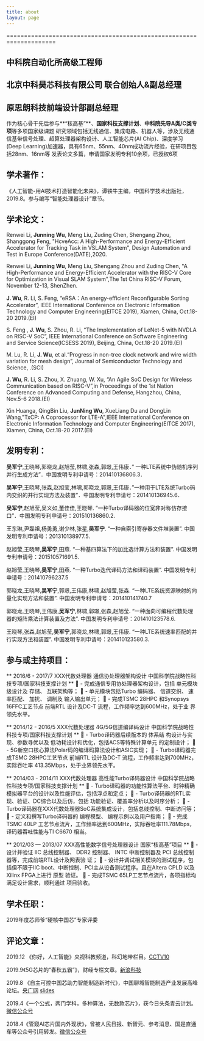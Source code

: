 ```yaml
---
title: about
layout: page
---
```


====================================================================

中科院自动化所高级工程师
-------------------------------------------

北京中科昊芯科技有限公司 联合创始人&副总经理
-------------------------------------------

原思朗科技前端设计部副总经理
-------------------------------------------


作为核心骨干先后参与**“核高基”**、**国家科技支撑计划**、**中科院先导A类/C类专项**等多项国家级课题
研究领域包括无线通信、集成电路、机器人等，涉及无线通信基带信号处理、超算处理器架构设计、人工智能芯片(AI Chip)、深度学习(Deep Learning)加速器，具有65nm、55nm、40nm成功流片经验，在研项目包括28nm、16nm等
发表论文多篇，申请国家发明专利10余项，已授权6项


学术著作：
-------------------------------------------

《人工智能-用AI技术打造智能化未来》，谭铁牛主编，中国科学技术出版社，2019.8。参与编写“智能处理器设计”章节。

学术论文：
-------------------------------------------

Renwei Li, **Junning Wu**, Meng Liu, Zuding Chen, Shengang Zhou, Shanggong Feng, "HcveAcc: A High-Performance and Energy-Efficient Accelerator for Tracking Task in VSLAM System", Design Automation and Test in Europe Conference(DATE),2020.

Renwei Li, **Junning Wu**, Meng Liu, Shengang Zhou and Zuding Chen, "A High-Performance and Energy-Efficient Accelerator with the RISC-V Core for Optimization in Visual SLAM System",The 1st China RISC-V Forum, November 12-13, ShenZhen.

**J. Wu**, R. Li, S. Feng, “eRSA：An energy-efficient Reconfigurable Sorting Accelerator”, IEEE International Conference on Electronic Information Technology and Computer Engineering(EITCE 2019), Xiamen, China, Oct.18-20 2019.(EI)

S. Feng , **J. Wu**, S. Zhou, R. Li, “The Implementation of LeNet-5 with NVDLA on RISC-V SoC”, IEEE International Conference on Software Engineering and Service Science(ICSESS 2019), Beijing, China, Oct.18-20 2019.(EI)

M. Lu, R. Li, **J. Wu**, et al.“Progress in non-tree clock network and wire width variation for mesh design”, Journal of Semiconductor Technology and Science, .(SCI)

**J. Wu**, R. Li, S. Zhou, X. Zhuang, W. Xu, “An Agile SoC Design for Wireless Communication based on RISC-V”,in Proceedings of the 1st Nation Conference on Advanced Computing and Defense, Hangzhou, China, Nov.5-6 2018.(EI)

Xin Huanga, QingBin Liu, **JunNing Wu**, XueLiang Du and DongLin Wang,"TxCP: A Coprocessor for LTE-A",IEEE International Conference on Electronic Information Technology and Computer Engineering(EITCE 2017), Xiamen, China, Oct.18-20 2017.(EI)


发明专利：
-------------------------------------------

**吴军宁**,王晓琴,郭晓龙,赵旭莹,林啸,张森,郭璟,王伟康．” 一种LTE系统中伪随机序列并行生成方法”．中国发明专利申请号：201410136806.3．

**吴军宁**,王晓琴,张森,赵旭莹,林啸,郭晓龙,郭璟,王伟康．”一种用于LTE系统Turbo码内交织的并行实现方法及装置”．中国发明专利申请号：201410136945.6．

**吴军宁**,赵旭莹,吴义如,董佳佳,王晓琴. “一种Turbo译码器的位宽非对称仿存接口”．中国发明专利申请号：201510136860.2.

王东琳,尹磊祖,杨勇勇,谢少林,张星,**吴军宁**. “一种自索引寄存器文件堆装置”. 中国发明专利申请号：201310138977.5.

赵旭莹,王晓琴,**吴军宁**,田燕. “一种基四算法下的加比选计算方法和装置”. 中国发明专利申请号：201510571691.5.

赵旭莹,王晓琴,**吴军宁**,田燕. “一种Turbo迭代译码方法和译码装置”. 中国发明专利申请号：201410796237.5

郭晓龙,王晓琴,**吴军宁**,郭璟,王伟康,林啸,赵旭莹,张森. “一种LTE系统资源映射的向量化实现方法和装置”. 中国发明专利申请号：201410141740.7

郭晓龙,王晓琴,王伟康,**吴军宁**,林啸,郭璟,张森,赵旭莹. “一种面向可编程代数处理器的矩阵乘法计算装置及方法”. 中国发明专利申请号：201410123578.6.

王晓琴,张森,赵旭莹,**吴军宁**,郭晓龙,林啸,郭璟,王伟康. “一种LTE系统速率匹配的并行实现方法和装置”. 中国发明专利申请号：201410123580.3.


参与或主持项目：
-------------------------------------------

** 2016/6 - 2017/7 XXX代数处理器 通信协处理器架构设计 中国科学院战略性科技专项/国家科技支撑计划 **
 - 完成通信专用协处理器架构设计，包括 单元模块级设计及 存储、 互联架构等；
 - 单元模块包括Turbo 编码器、 信道交织、 速率匹配、 加扰、 调制及 输入输出单元；
 - 完成TSMC 28HPC 和Synopsys 16FFC工艺节点 前端RTL 设计及DC-T 流程，工作频率达到600MHz，处于业
界领先水平。


** 2014/12 - 2016/5 XXX代数处理器 4G/5G信道编译码设计 中国科学院战略性科技专项/国家科技支撑计划 **
 - Turbo译码器后续版本的 体系结 构设计与实现、参数寻优以及 低功耗设计和优化，包括ACS等特殊计算单元
的定制设计；
 - 5G新空口核心算法Polar码的编译码算法设计和ASIC实现；
 - Turbo译码器完成TSMC 28HPC工艺节点 前端RTL 设计及DC-T 流程，工作频率达到700MHz，实际吞吐率
413.35Mbps，处于业界领先水平。

** 2014/03 - 2014/11 XXX代数处理器 高性能Turbo译码器设计 中国科学院战略性科技专项/国家科技支撑计划 **
 - Turbo译码器的功能性算法平台、时钟精确 模拟器平台的设计以及性能评估，包括浮点和定点；
 - Turbo译码器的RTL实现、验证、DC综合以及后仿，包括 功能验证、覆盖率分析以及时序分析；
 - Turbo译码器在XXX代数处理器SoC系统集成设计，包括总线控制、中断访问等；
 - 定义和撰写Turbo译码器的 编程模型、 编程示例以及用户指南；
 - 完成TSMC 40LP 工艺节点流片，工作频率达到600MHz，实际吞吐率111.78Mbps，译码器吞吐性能与TI C6670
相当。


** 2012/03 — 2013/07 XXX高性能数字信号处理器设计 国家“核高基”项目 **
 - 设计并验证 IIC 总线控制器、 DDR2 控制器、 INTC 中断控制器及 PCI 总线控制器等，完成前端RTL设计及网表验
证；
 - 设计并调试相关模块的测试程序，包括但不限于IIC boot、中断控制、PCI主从设备测试程序。且在Altera CPLD
以及Xilinx FPGA上进行 原型 验证。
 - 完成TSMC 65LP工艺节点流片，各项指标均 满足设计需求，顺利通过 项目验收。



学术任职：
-------------------------------------------

2019年度芯师爷“硬核中国芯”专家评委

评论文章：
-------------------------------------------

2019.12 《你好，人工智能》央视科教频道，科幻地带栏目。[CCTV10](http://tv.cctv.com/2019/12/22/VIDEMX5wicZtsHMCokVthBYe191222.shtml)

2019.9《5G芯片的“春秋五霸”》，财经专栏文章。[新浪科技](http://finance.sina.com.cn/stock/relnews/hk/2019-09-26/doc-iicezueu8605567.shtml)

2019.8 《自主可控中国芯助力智能制造新时代》，中国聊城智能制造产业发展高峰论坛。[央广网](http://www.cnr.cn/rdzx/cxxhl/zxxx/20190830/t20190830_524757528.shtml) [slides](https://github.com/JunningWu/junningwu.github.io/blob/master/_posts/%E8%87%AA%E4%B8%BB%E5%8F%AF%E6%8E%A7%E4%B8%AD%E5%9B%BD%E8%8A%AF%E5%8A%A9%E5%8A%9B%E6%99%BA%E8%83%BD%E5%88%B6%E9%80%A0%E6%96%B0%E6%97%B6%E4%BB%A3-%E5%90%B4%E5%86%9B%E5%AE%81.pdf)


2019.4《一个公式，两门学科，多种算法，无数款芯片》，获今日头条青云计划。[微信公众号](https://mp.weixin.qq.com/s/EouG3CGUVkmztJKEPlTSbw)

2018.4《管窥AI芯片国内外现状》，曾被人民日报、新智元、参考消息、国是直通车等公众号引用转发。[微信公众号](https://mp.weixin.qq.com/s/LDd07VwfRlccK1acm3rVZw)




